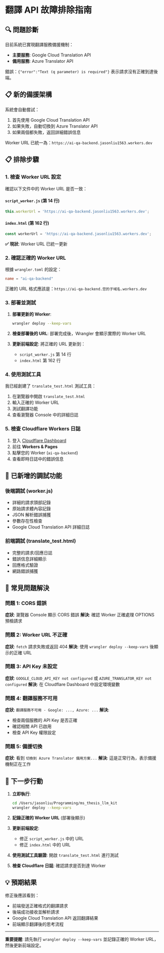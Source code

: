 # 翻譯 API 故障排除指南

## 🔍 問題診斷

目前系統已實現翻譯服務備援機制：
- **主要服務**: Google Cloud Translation API
- **備用服務**: Azure Translator API

錯誤：`{"error":"Text (q parameter) is required"}` 表示請求沒有正確到達後端。

## 📋 新的備援架構

系統會自動嘗試：
1. 首先使用 Google Cloud Translation API
2. 如果失敗，自動切換到 Azure Translator API
3. 如果兩個都失敗，返回詳細錯誤信息

Worker URL 已統一為：`https://ai-qa-backend.jasonliu1563.workers.dev`

## 📋 排除步驟

### 1. 檢查 Worker URL 設定

確認以下文件中的 Worker URL 是否一致：

#### `script_worker.js` (第 14 行)
```javascript
this.workerUrl = 'https://ai-qa-backend.jasonliu1563.workers.dev';
```

#### `index.html` (第 162 行)
```javascript
const workerUrl = 'https://ai-qa-backend.jasonliu1563.workers.dev';
```

**✅ 現狀**: Worker URL 已統一更新

### 2. 確認正確的 Worker URL

根據 `wrangler.toml` 的設定：
```toml
name = "ai-qa-backend"
```

正確的 URL 格式應該是：`https://ai-qa-backend.您的子域名.workers.dev`

### 3. 部署並測試

1. **部署更新的 Worker**:
   ```bash
   wrangler deploy --keep-vars
   ```

2. **檢查部署後的 URL**:
   部署完成後，Wrangler 會顯示實際的 Worker URL

3. **更新前端設定**:
   將正確的 URL 更新到：
   - `script_worker.js` 第 14 行
   - `index.html` 第 162 行

### 4. 使用測試工具

我已經創建了 `translate_test.html` 測試工具：

1. 在瀏覽器中開啟 `translate_test.html`
2. 輸入正確的 Worker URL
3. 測試翻譯功能
4. 查看瀏覽器 Console 中的詳細日誌

### 5. 檢查 Cloudflare Workers 日誌

1. 登入 [Cloudflare Dashboard](https://dash.cloudflare.com/)
2. 前往 **Workers & Pages**
3. 點擊您的 Worker (`ai-qa-backend`)
4. 查看即時日誌中的錯誤信息

## 🔧 已新增的調試功能

### 後端調試 (worker.js)
- 詳細的請求頭部記錄
- 原始請求體內容記錄
- JSON 解析錯誤捕獲
- 參數存在性檢查
- Google Cloud Translation API 詳細日誌

### 前端調試 (translate_test.html)
- 完整的請求/回應日誌
- 錯誤信息詳細顯示
- 回應格式驗證
- 網路錯誤捕獲

## 🎯 常見問題解決

### 問題 1: CORS 錯誤
**症狀**: 瀏覽器 Console 顯示 CORS 錯誤
**解決**: 確認 Worker 正確處理 OPTIONS 預檢請求

### 問題 2: Worker URL 不正確
**症狀**: `fetch` 請求失敗或返回 404
**解決**: 使用 `wrangler deploy --keep-vars` 後顯示的正確 URL

### 問題 3: API Key 未設定
**症狀**: `GOOGLE_CLOUD_API_KEY not configured` 或 `AZURE_TRANSLATOR_KEY not configured`
**解決**: 在 Cloudflare Dashboard 中設定環境變數

### 問題 4: 翻譯服務不可用
**症狀**: `翻譯服務不可用 - Google: ..., Azure: ...`
**解決**: 
- 檢查兩個服務的 API Key 是否正確
- 確認相關 API 已啟用
- 檢查 API Key 權限設定

### 問題 5: 備援切換
**症狀**: 看到 `切換到 Azure Translator 備用方案...`
**解決**: 這是正常行為，表示備援機制正在工作

## 📝 下一步行動

1. **立即執行**:
   ```bash
   cd /Users/jasonliu/Programming/ms_thesis_llm_kit
   wrangler deploy --keep-vars
   ```

2. **記錄正確的 Worker URL** (部署後顯示)

3. **更新前端設定**:
   - 修正 `script_worker.js` 中的 URL
   - 修正 `index.html` 中的 URL

4. **使用測試工具驗證**: 開啟 `translate_test.html` 進行測試

5. **檢查 Cloudflare 日誌**: 確認請求是否到達 Worker

## 💡 預期結果

修正後應該看到：
- 前端發送正確格式的翻譯請求
- 後端成功接收並解析請求
- Google Cloud Translation API 返回翻譯結果
- 前端顯示翻譯後的思考流程

---

**重要提醒**: 請先執行 `wrangler deploy --keep-vars` 並記錄正確的 Worker URL，然後更新前端設定。

